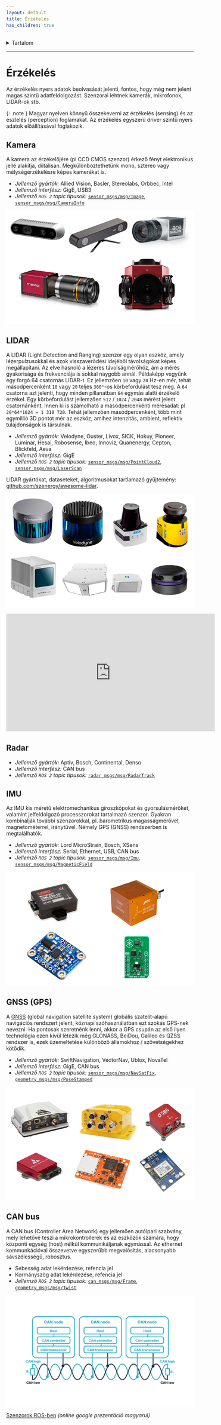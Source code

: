 ```yaml
---
layout: default
title: Érzékelés
has_children: true
---
```


 

<details markdown="block">
  <summary>
    Tartalom
  </summary>
  {: .text-delta }
1. TOC
{:toc}
</details>

---


# Érzékelés

Az érzékelés nyers adatok beolvasását jelenti, fontos, hogy még nem jelent magas szintű adatfeldolgozást. Szenzorai lehtnek kamerák, mikrofonok, LIDAR-ok stb.

{: .note }
Magyar nyelven könnyű összekeverni az érzékelés (sensing) és az észlelés (perception) foglamakat. Az érzékelés egyszerű driver szintű nyers adatok előállításával foglakozik.


## Kamera

A kamera az érzékelőjére (pl CCD CMOS szenzor) érkező fényt elektronikus jellé alakítja, diitálisan. Megkülönböztethetünk mono, sztereo vagy mélységérzékelésre képes kamerákat is.

- *Jellemző gyártók:* Allied Vision, Basler, Stereolabs, Orbbec, Intel
- *Jellemző interfész:* GigE, USB3
- *Jellemző `ROS 2` topic típusok:* [`sensor_msgs/msg/Image`](https://github.com/ros2/common_interfaces/blob/humble/sensor_msgs/msg/Image.msg), [`sensor_msgs/msg/CameraInfo`](https://github.com/ros2/common_interfaces/blob/humble/sensor_msgs/msg/CameraInfo.msg)

![cam](camera01.png)

## LIDAR

A LIDAR (Light Detection and Ranging) szenzor egy olyan eszköz, amely lézerpulzusokkal és azok visszaverődési idejéből távolságokat képes megállapítani. Az elve hasnoló a lézeres távolságmérőhöz, ám a mérés gyakorisága és frekvenciája is sokkal naygobb annál. Példaképp vegyünk egy forgó 64 csatornás LIDAR-t. Ez jellemzően `10` vagy `20` Hz-en mér, tehát másodpercenként `10` vagy `20` teljes `360°`-os körbefordulást tesz meg. A `64` csatorna azt jelenti, hogy minden pillanatban `64` egymás alatti érzékelő érzékel. Egy körbefordulást jellemzően `512` / `1024` / `2048` mérést jelent csatornánként. Innen ki is számolható a másodpercenkénti mérésadat: pl `20*64*1024 = 1 310 720`. Tehát jellemzően másodpercenként, több mint egymillió 3D pontot mér az eszköz, amihez intenzitás, ambient, reflektív tulajdonságok is társulnak.

- *Jellemző gyártók:* Velodyne, Ouster, Livox, SICK, Hokuy, Pioneer, Luminar, Hesai, Robosense, Ibeo, Innoviz, Quanenergy, Cepton, Blickfeld, Aeva
- *Jellemző interfész:* GigE
- *Jellemző `ROS 2` topic típusok:* [`sensor_msgs/msg/PointCloud2`](https://github.com/ros2/common_interfaces/blob/humble/sensor_msgs/msg/PointCloud2.msg), [`sensor_msgs/msg/LaserScan`](https://github.com/ros2/common_interfaces/blob/humble/sensor_msgs/msg/LaserScan.msg)

LIDAR gyártókat, dataseteket, algoritmusokat tartlamazó gyűjtemény: [github.com/szenergy/awesome-lidar](https://github.com/szenergy/awesome-lidar).

![lidar](lidar01.png)

<iframe width="560" height="315" src="https://www.youtube.com/embed/1IWXO0vvmO8" title="YouTube video player" frameborder="0" allow="accelerometer; autoplay; clipboard-write; encrypted-media; gyroscope; picture-in-picture; web-share" allowfullscreen></iframe>

## Radar
- *Jellemző gyártók:* Aptiv, Bosch, Continental,  Denso
- *Jellemző interfész:* CAN bus
- *Jellemző `ROS 2` topic típusok:* [`radar_msgs/msg/RadarTrack`](https://github.com/ros-perception/radar_msgs/blob/ros2/msg/RadarTrack.msg)


## IMU

Az IMU kis méretű elektromechanikus giroszkópokat és gyorsulásmérőket, valamint jelfeldolgozó processzorokat tartalmazó szenzor. Gyakran kombinálják további szenzorokkal, pl. barometrikus magasságmérővel, magnetométerrel, iránytűvel. Némely GPS (GNSS) rendszerben is megtalálhatók.

- *Jellemző gyártók:* Lord MicroStrain, Bosch, XSens
- *Jellemző interfész:* Serial, Ethernet, USB, CAN bus
- *Jellemző `ROS 2` topic típusok:* [`sensor_msgs/msg/Imu`](https://github.com/ros2/common_interfaces/blob/humble/sensor_msgs/msg/Imu.msg), [`sensor_msgs/msg/MagneticField`](https://github.com/ros2/common_interfaces/blob/humble/sensor_msgs/msg/MagneticField.msg)


![imu](imu01.png)
## GNSS (GPS)

A [GNSS](https://en.wikipedia.org/wiki/Satellite_navigation) (global navigation satellite system) globális szatelit-alapú navigációs rendszert jelent, köznapi szóhasználatban ezt szokás GPS-nek nevezni. Ha pontosak szeretnénk lenni, akkor a GPS csupán az első ilyen technológia ezen kívül létezik még GLONASS, BeiDou, Galileo és QZSS rendszer is, ezek üzemeltetése különböző államokhoz / szövetségekhez kötődik.

- *Jellemző gyártók:* SwiftNavigation, VectorNav, Ublox, NovaTel
- *Jellemző interfész:* GigE, CAN bus
- *Jellemző `ROS 2` topic típusok:* [`sensor_msgs/msg/NavSatFix`](https://github.com/ros2/common_interfaces/blob/humble/sensor_msgs/msg/NavSatFix.msg), [`geometry_msgs/msg/PoseStamped`](https://github.com/ros2/common_interfaces/blob/humble/geometry_msgs/msg/PoseStamped.msg)

![gnss](gps01.png)

## CAN bus

A CAN bus (Controller Area Network) egy jellemően autóipari szabvány, mely lehetővé teszi a mikrokontrollerek és az eszközök számára, hogy központi egység (host) nélkül kommunikáljanak egymással. Az ethernet kommunkációval összevetve egyszerűbb megvalósítás, alacsonyabb sávszélességű, robosztus.

- Sebesség adat lekérdezése, refencia jel
- Kormányszög adat lekérdezése, refencia jel
- *Jellemző `ROS 2` topic típusok:* [`can_msgs/msg/Frame`](http://docs.ros.org/en/noetic/api/can_msgs/html/msg/Frame.html), [`geometry_msgs/msg/Twist`](https://github.com/ros2/common_interfaces/blob/humble/geometry_msgs/msg/Twist.msg)

![can](can01.svg)


[Szenzorok ROS-ben](https://docs.google.com/presentation/d/e/2PACX-1vQbXSe4cb-aYgWNNiUF1PHJBZrwl0keWantbFjTe94zm1A9cVGqmWKC4lHCSUr4y7vfq1PrJ2mP8XqP/pub?start=false&loop=false&delayms=3000) _(online google prezentáció magyarul)_

